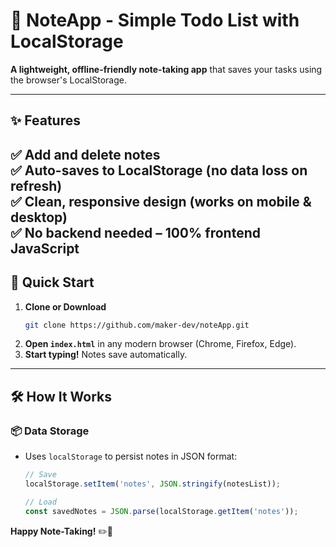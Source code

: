 # 📝 NoteApp - Simple Todo List with LocalStorage  

**A lightweight, offline-friendly note-taking app** that saves your tasks using the browser's LocalStorage.  

---

## ✨ Features  

✅ **Add and delete notes**  
✅ **Auto-saves to LocalStorage** (no data loss on refresh)  
✅ **Clean, responsive design** (works on mobile & desktop)  
✅ **No backend needed** – 100% frontend JavaScript  
---

## 🚀 Quick Start  
1. **Clone or Download**  
   ```bash
   git clone https://github.com/maker-dev/noteApp.git
   ```
2. **Open `index.html`** in any modern browser (Chrome, Firefox, Edge).  
3. **Start typing!** Notes save automatically.  

---

## 🛠️ How It Works  
### 📦 **Data Storage**  
- Uses `localStorage` to persist notes in JSON format:  
  ```javascript
  // Save
  localStorage.setItem('notes', JSON.stringify(notesList));

  // Load
  const savedNotes = JSON.parse(localStorage.getItem('notes'));
  ```

**Happy Note-Taking!** ✏️🚀
